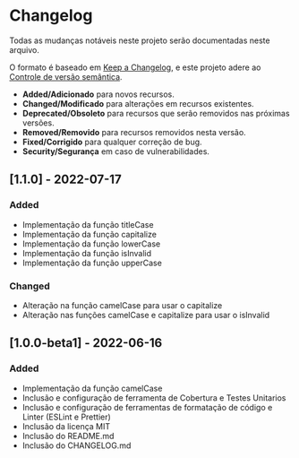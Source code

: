 # Changelog

Todas as mudanças notáveis ​​neste projeto serão documentadas neste arquivo.

O formato é baseado em [Keep a Changelog](https://keepachangelog.com/en/1.0.0/), e este projeto adere ao [Controle de versão semântica](https://semver.org/spec/v2.0.0.html).

- **Added/Adicionado** para novos recursos.
- **Changed/Modificado** para alterações em recursos existentes.
- **Deprecated/Obsoleto** para recursos que serão removidos nas próximas versões.
- **Removed/Removido** para recursos removidos nesta versão.
- **Fixed/Corrigido** para qualquer correção de bug.
- **Security/Segurança** em caso de vulnerabilidades.

## [1.1.0] - 2022-07-17

### Added

- Implementação da função titleCase
- Implementação da função capitalize
- Implementação da função lowerCase
- Implementação da função isInvalid
- Implementação da função upperCase

### Changed

- Alteração na função camelCase para usar o capitalize
- Alteração nas funções camelCase e capitalize para usar o isInvalid

## [1.0.0-beta1] - 2022-06-16

### Added

- Implementação da função camelCase
- Inclusão e configuração de ferramenta de Cobertura e Testes Unitarios
- Inclusão e configuração de ferramentas de formatação de código e Linter (ESLint e Prettier)
- Inclusão da licença MIT
- Inclusão do README.md
- Inclusão do CHANGELOG.md
